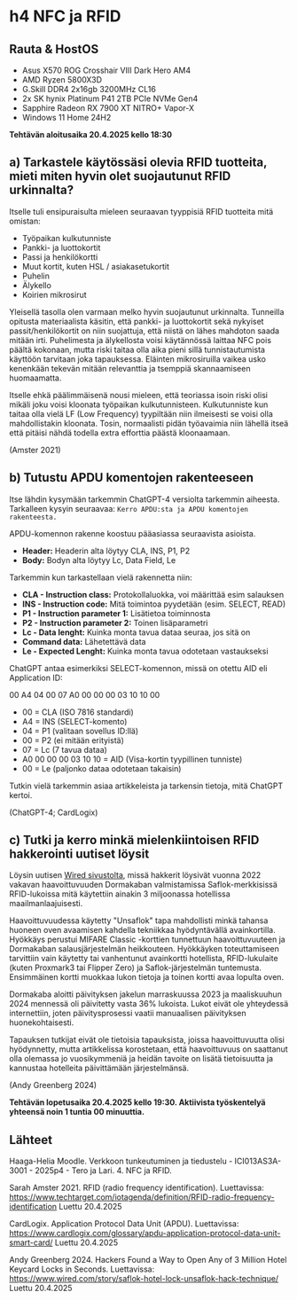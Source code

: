 #  h4 NFC ja RFID

## Rauta & HostOS

- Asus X570 ROG Crosshair VIII Dark Hero AM4
- AMD Ryzen 5800X3D
- G.Skill DDR4 2x16gb 3200MHz CL16
- 2x SK hynix Platinum P41 2TB PCIe NVMe Gen4
- Sapphire Radeon RX 7900 XT NITRO+ Vapor-X
- Windows 11 Home 24H2

**Tehtävän aloitusaika 20.4.2025 kello 18:30**

## a) Tarkastele käytössäsi olevia RFID tuotteita, mieti miten hyvin olet suojautunut RFID urkinnalta?
Itselle tuli ensipuraisulta mieleen seuraavan tyyppisiä RFID tuotteita mitä omistan:
- Työpaikan kulkutunniste
- Pankki- ja luottokortit
- Passi ja henkilökortti
- Muut kortit, kuten HSL / asiakasetukortit
- Puhelin
- Älykello
- Koirien mikrosirut

Yleisellä tasolla olen varmaan melko hyvin suojautunut urkinnalta. Tunneilla opitusta materiaalista käsitin, että pankki- ja luottokortit sekä nykyiset passit/henkilökortit on niin suojattuja, että niistä on lähes mahdoton saada mitään irti. Puhelimesta ja älykellosta voisi käytännössä laittaa NFC pois päältä kokonaan, mutta riski taitaa olla aika pieni sillä tunnistautumista käyttöön tarvitaan joka tapauksessa. Eläinten mikrosiruilla vaikea usko kenenkään tekevän mitään relevanttia ja tsemppiä skannaamiseen huomaamatta. 

Itselle ehkä päälimmäisenä nousi mieleen, että teoriassa isoin riski olisi mikäli joku voisi kloonata työpaikan kulkutunnisteen. Kulkutunniste kun taitaa olla vielä LF (Low Frequency) tyypiltään niin ilmeisesti se voisi olla mahdollistakin kloonata. Tosin, normaalisti pidän työavaimia niin lähellä itseä että pitäisi nähdä todella extra efforttia päästä kloonaamaan.

(Amster 2021)
## b) Tutustu APDU komentojen rakenteeseen
Itse lähdin kysymään tarkemmin ChatGPT-4 versiolta tarkemmin aiheesta. Tarkalleen kysyin seuraavaa: `Kerro APDU:sta ja APDU komentojen rakenteesta.`

APDU-komennon rakenne koostuu pääasiassa seuraavista asioista.

- **Header:** Headerin alta löytyy CLA, INS, P1, P2
- **Body:** Bodyn alta löytyy Lc, Data Field, Le

Tarkemmin kun tarkastellaan vielä rakennetta niin:

- **CLA - Instruction class:** Protokollaluokka, voi määrittää esim salauksen
- **INS - Instruction code:** Mitä toimintoa pyydetään (esim. SELECT, READ)
- **P1 - Instruction parameter 1:** Lisätietoa toiminnosta
- **P2 - Instruction parameter 2:** Toinen lisäparametri
- **Lc - Data lenght:** Kuinka monta tavua dataa seuraa, jos sitä on
- **Command data:** Lähetettävä data
- **Le - Expected Lenght:** Kuinka monta tavua odotetaan vastaukseksi

ChatGPT antaa esimerkiksi SELECT-komennon, missä on otettu AID eli Application ID:

00 A4 04 00 07 A0 00 00 00 03 10 10 00

- 00 = CLA (ISO 7816 standardi)
- A4 = INS (SELECT-komento)
- 04 = P1 (valitaan sovellus ID:llä)
- 00 = P2 (ei mitään erityistä)
- 07 = Lc (7 tavua dataa)
- A0 00 00 00 03 10 10 = AID (Visa-kortin tyypillinen tunniste)
- 00 = Le (paljonko dataa odotetaan takaisin)

Tutkin vielä tarkemmin asiaa artikkeleista ja tarkensin tietoja, mitä ChatGPT kertoi.

(ChatGPT-4; CardLogix)
## c) Tutki ja kerro minkä mielenkiintoisen RFID hakkerointi uutiset löysit
Löysin uutisen [Wired sivustolta](https://www.wired.com/story/saflok-hotel-lock-unsaflok-hack-technique/), missä hakkerit löysivät vuonna 2022 vakavan haavoittuvuuden Dormakaban valmistamissa Saflok-merkkisissä RFID-lukoissa mitä käytettiin ainakin 3 miljoonassa hotellissa maailmanlaajuisesti.

Haavoittuvuudessa käytetty "Unsaflok" tapa mahdollisti minkä tahansa huoneen oven avaamisen kahdella tekniikkaa hyödyntävällä avainkortilla. Hyökkäys perustui MIFARE Classic -korttien tunnettuun haavoittuvuuteen ja Dormakaban salausjärjestelmän heikkouteen. Hyökkäyken toteuttamiseen tarvittiin vain käytetty tai vanhentunut avainkortti hotellista, RFID-lukulaite (kuten Proxmark3 tai Flipper Zero) ja Saflok-järjestelmän tuntemusta. Ensimmäinen kortti muokkaa lukon tietoja ja toinen kortti avaa lopulta oven.

Dormakaba aloitti päivityksen jakelun marraskuussa 2023 ja maaliskuuhun 2024 mennessä oli päivitetty vasta 36% lukoista. Lukot eivät ole yhteydessä internettiin, joten päivitysprosessi vaatii manuaalisen päivityksen huonekohtaisesti.

Tapauksen tutkijat eivät ole tietoisia tapauksista, joissa haavoittuvuutta olisi hyödynnetty, mutta artikkelissa korostetaan, että haavoittuvuus on saattanut olla olemassa jo vuosikymmeniä ja heidän tavoite on lisätä tietoisuutta ja kannustaa hotelleita päivittämään järjestelmänsä.

(Andy Greenberg 2024)

**Tehtävän lopetusaika 20.4.2025 kello 19:30. Aktiivista työskentelyä yhteensä noin 1 tuntia 00 minuuttia.**

## Lähteet
Haaga-Helia Moodle. Verkkoon tunkeutuminen ja tiedustelu - ICI013AS3A-3001 - 2025p4 - Tero ja Lari. 4. NFC ja RFID.

Sarah Amster 2021. RFID (radio frequency identification). Luettavissa: https://www.techtarget.com/iotagenda/definition/RFID-radio-frequency-identification Luettu 20.4.2025

CardLogix. Application Protocol Data Unit (APDU). Luettavissa: https://www.cardlogix.com/glossary/apdu-application-protocol-data-unit-smart-card/ Luettu 20.4.2025

Andy Greenberg 2024. Hackers Found a Way to Open Any of 3 Million Hotel Keycard Locks in Seconds. Luettavissa: https://www.wired.com/story/saflok-hotel-lock-unsaflok-hack-technique/ Luettu 20.4.2025
